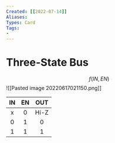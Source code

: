 ```yaml
---
Created: [[2022-07-14]]
Aliases: 
Types: Card
Tags: 
- 
---
```

# Three-State Bus
$$f(IN, EN)$$
![[Pasted image 20220617021150.png]]

| IN  | EN  | OUT  |
|:---:|:---:|:----:|
|  x  |  0  | Hi-Z |
|  0  |  1  |  0   |
|  1  |  1  |  1   |
